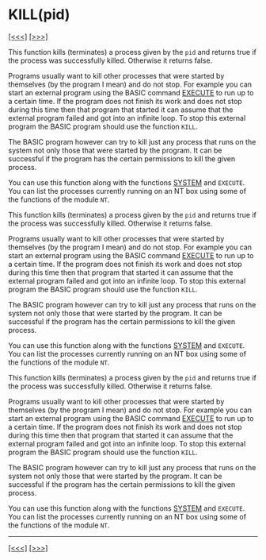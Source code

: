 # KILL(pid)

[\[\<\<\<\]](ug_25.109.1.md) [\[\>\>\>\]](ug_25.111.md)

This function kills (terminates) a process given by the `pid` and
returns true if the process was successfully killed. Otherwise it
returns false.

Programs usually want to kill other processes that were started by
themselves (by the program I mean) and do not stop. For example you can
start an external program using the BASIC command
[EXECUTE](ug_25.55.md) to run up to a certain time. If the program does
not finish its work and does not stop during this time then that program
that started it can assume that the external program failed and got into
an infinite loop. To stop this external program the BASIC program should
use the function `KILL`.

The BASIC program however can try to kill just any process that runs on
the system not only those that were started by the program. It can be
successful if the program has the certain permissions to kill the given
process.

You can use this function along with the functions
[SYSTEM](ug_25.194.md) and `EXECUTE`. You can list the processes
currently running on an NT box using some of the functions of the module
`NT`.

This function kills (terminates) a process given by the `pid` and
returns true if the process was successfully killed. Otherwise it
returns false.

Programs usually want to kill other processes that were started by
themselves (by the program I mean) and do not stop. For example you can
start an external program using the BASIC command
[EXECUTE](ug_25.55.md) to run up to a certain time. If the program does
not finish its work and does not stop during this time then that program
that started it can assume that the external program failed and got into
an infinite loop. To stop this external program the BASIC program should
use the function `KILL`.

The BASIC program however can try to kill just any process that runs on
the system not only those that were started by the program. It can be
successful if the program has the certain permissions to kill the given
process.

You can use this function along with the functions
[SYSTEM](ug_25.194.md) and `EXECUTE`. You can list the processes
currently running on an NT box using some of the functions of the module
`NT`.

This function kills (terminates) a process given by the `pid` and
returns true if the process was successfully killed. Otherwise it
returns false.

Programs usually want to kill other processes that were started by
themselves (by the program I mean) and do not stop. For example you can
start an external program using the BASIC command
[EXECUTE](ug_25.55.md) to run up to a certain time. If the program does
not finish its work and does not stop during this time then that program
that started it can assume that the external program failed and got into
an infinite loop. To stop this external program the BASIC program should
use the function `KILL`.

The BASIC program however can try to kill just any process that runs on
the system not only those that were started by the program. It can be
successful if the program has the certain permissions to kill the given
process.

You can use this function along with the functions
[SYSTEM](ug_25.194.md) and `EXECUTE`. You can list the processes
currently running on an NT box using some of the functions of the module
`NT`.

-----

[\[\<\<\<\]](ug_25.109.1.md) [\[\>\>\>\]](ug_25.111.md)
